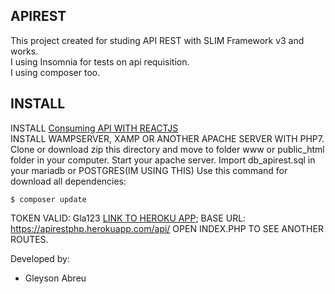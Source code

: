 ## APIREST
This project created for studing API REST with SLIM Framework v3 and works.<br>
I using Insomnia for tests on api requisition.<br>
I using composer too.<br>

## INSTALL
INSTALL [Consuming API WITH REACTJS](https://github.com/gleysonabreu/apirest-react)<br>
INSTALL WAMPSERVER, XAMP OR ANOTHER APACHE SERVER WITH PHP7.
Clone or download zip this directory and move to folder www or public_html folder in your computer.
Start your apache server.
Import db_apirest.sql in your mariadb or POSTGRES(IM USING THIS)
Use this command for download all dependencies:
```
$ composer update
```
TOKEN VALID: Gla123
[LINK TO HEROKU APP](https://apirestphp.herokuapp.com/api/users/all/Gla123);
BASE URL: https://apirestphp.herokuapp.com/api/
OPEN INDEX.PHP TO SEE ANOTHER ROUTES.

Developed by:
- Gleyson Abreu